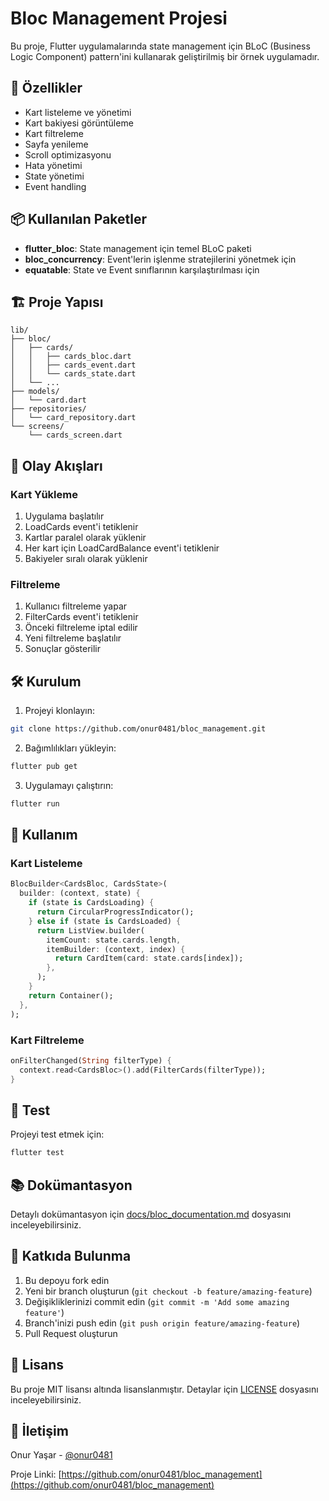 # Bloc Management Projesi

Bu proje, Flutter uygulamalarında state management için BLoC (Business Logic Component) pattern'ini kullanarak geliştirilmiş bir örnek uygulamadır.

## 🚀 Özellikler

- Kart listeleme ve yönetimi
- Kart bakiyesi görüntüleme
- Kart filtreleme
- Sayfa yenileme
- Scroll optimizasyonu
- Hata yönetimi
- State yönetimi
- Event handling

## 📦 Kullanılan Paketler

- **flutter_bloc**: State management için temel BLoC paketi
- **bloc_concurrency**: Event'lerin işlenme stratejilerini yönetmek için
- **equatable**: State ve Event sınıflarının karşılaştırılması için

## 🏗️ Proje Yapısı

```
lib/
├── bloc/
│   ├── cards/
│   │   ├── cards_bloc.dart
│   │   ├── cards_event.dart
│   │   └── cards_state.dart
│   └── ...
├── models/
│   └── card.dart
├── repositories/
│   └── card_repository.dart
└── screens/
    └── cards_screen.dart
```

## 🔄 Olay Akışları

### Kart Yükleme
1. Uygulama başlatılır
2. LoadCards event'i tetiklenir
3. Kartlar paralel olarak yüklenir
4. Her kart için LoadCardBalance event'i tetiklenir
5. Bakiyeler sıralı olarak yüklenir

### Filtreleme
1. Kullanıcı filtreleme yapar
2. FilterCards event'i tetiklenir
3. Önceki filtreleme iptal edilir
4. Yeni filtreleme başlatılır
5. Sonuçlar gösterilir

## 🛠️ Kurulum

1. Projeyi klonlayın:
```bash
git clone https://github.com/onur0481/bloc_management.git
```

2. Bağımlılıkları yükleyin:
```bash
flutter pub get
```

3. Uygulamayı çalıştırın:
```bash
flutter run
```

## 📝 Kullanım

### Kart Listeleme
```dart
BlocBuilder<CardsBloc, CardsState>(
  builder: (context, state) {
    if (state is CardsLoading) {
      return CircularProgressIndicator();
    } else if (state is CardsLoaded) {
      return ListView.builder(
        itemCount: state.cards.length,
        itemBuilder: (context, index) {
          return CardItem(card: state.cards[index]);
        },
      );
    }
    return Container();
  },
);
```

### Kart Filtreleme
```dart
onFilterChanged(String filterType) {
  context.read<CardsBloc>().add(FilterCards(filterType));
}
```

## 🧪 Test

Projeyi test etmek için:

```bash
flutter test
```

## 📚 Dokümantasyon

Detaylı dokümantasyon için [docs/bloc_documentation.md](docs/bloc_documentation.md) dosyasını inceleyebilirsiniz.

## 🤝 Katkıda Bulunma

1. Bu depoyu fork edin
2. Yeni bir branch oluşturun (`git checkout -b feature/amazing-feature`)
3. Değişikliklerinizi commit edin (`git commit -m 'Add some amazing feature'`)
4. Branch'inizi push edin (`git push origin feature/amazing-feature`)
5. Pull Request oluşturun

## 📄 Lisans

Bu proje MIT lisansı altında lisanslanmıştır. Detaylar için [LICENSE](LICENSE) dosyasını inceleyebilirsiniz.

## 👥 İletişim

Onur Yaşar - [@onur0481](https://github.com/onur0481)

Proje Linki: [https://github.com/onur0481/bloc_management](https://github.com/onur0481/bloc_management)
